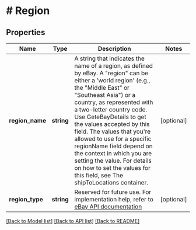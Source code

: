 # # Region

## Properties

Name | Type | Description | Notes
------------ | ------------- | ------------- | -------------
**region_name** | **string** | A string that indicates the name of a region, as defined by eBay. A "region" can be either a 'world region' (e.g., the "Middle East" or "Southeast Asia") or a country, as represented with a two-letter country code. Use GeteBayDetails to get the values accepted by this field. The values that you're allowed to use for a specific regionName field depend on the context in which you are setting the value. For details on how to set the values for this field, see The shipToLocations container. | [optional]
**region_type** | **string** | Reserved for future use. For implementation help, refer to <a href='https://developer.ebay.com/api-docs/sell/account/types/ba:RegionTypeEnum'>eBay API documentation</a> | [optional]

[[Back to Model list]](../../README.md#models) [[Back to API list]](../../README.md#endpoints) [[Back to README]](../../README.md)
